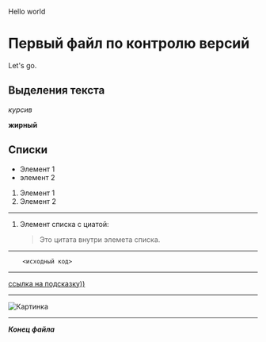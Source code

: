 Hello world

# Первый файл по контролю версий

Let's go.

## Выделения текста

*курсив*

**жирный**

## Списки

* Элемент 1
* элемент 2

1. Элемент 1
2. Элемент 2
---
1. Элемент списка с циатой:
    > Это цитата
    >внутри элемета списка.
***
        <исходный код>   
---   
[ссылка на подсказку))](https://gist.github.com/Jekins/2bf2d0638163f1294637#Images)

***
![Картинка](https://gbcdn.mrgcdn.ru/uploads/avatar/2524219/attachment/thumb-20209c1c0fc314fefbe00633e728f7bc)

___

***Конец файла***